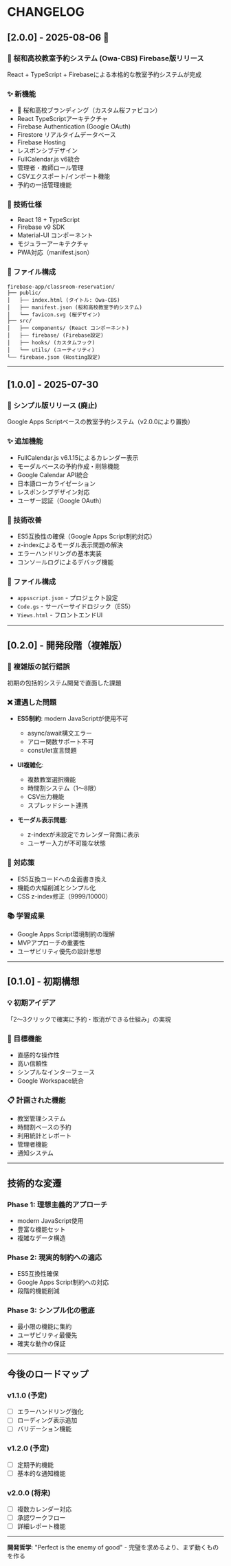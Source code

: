 # CHANGELOG

## [2.0.0] - 2025-08-06 🌸

### 🎯 桜和高校教室予約システム (Owa-CBS) Firebase版リリース
React + TypeScript + Firebaseによる本格的な教室予約システムが完成

### ✨ 新機能
- 🌸 桜和高校ブランディング（カスタム桜ファビコン）
- React TypeScriptアーキテクチャ
- Firebase Authentication (Google OAuth)
- Firestore リアルタイムデータベース
- Firebase Hosting
- レスポンシブデザイン
- FullCalendar.js v6統合
- 管理者・教師ロール管理
- CSVエクスポート/インポート機能
- 予約の一括管理機能

### 🔧 技術仕様
- React 18 + TypeScript
- Firebase v9 SDK
- Material-UI コンポーネント
- モジュラーアーキテクチャ
- PWA対応（manifest.json）

### 📁 ファイル構成
```
firebase-app/classroom-reservation/
├── public/
│   ├── index.html (タイトル: Owa-CBS)
│   ├── manifest.json (桜和高校教室予約システム)
│   └── favicon.svg (桜デザイン)
├── src/
│   ├── components/ (React コンポーネント)
│   ├── firebase/ (Firebase設定)
│   ├── hooks/ (カスタムフック)
│   └── utils/ (ユーティリティ)
└── firebase.json (Hosting設定)
```

---

## [1.0.0] - 2025-07-30

### 🎯 シンプル版リリース (廃止)
Google Apps Scriptベースの教室予約システム（v2.0.0により置換）

### ✨ 追加機能
- FullCalendar.js v6.1.15によるカレンダー表示
- モーダルベースの予約作成・削除機能
- Google Calendar API統合
- 日本語ローカライゼーション
- レスポンシブデザイン対応
- ユーザー認証（Google OAuth）

### 🔧 技術改善
- ES5互換性の確保（Google Apps Script制約対応）
- z-indexによるモーダル表示問題の解決
- エラーハンドリングの基本実装
- コンソールログによるデバッグ機能

### 📁 ファイル構成
- `appsscript.json` - プロジェクト設定
- `Code.gs` - サーバーサイドロジック（ES5）
- `Views.html` - フロントエンドUI

---

## [0.2.0] - 開発段階（複雑版）

### 🚧 複雑版の試行錯誤
初期の包括的システム開発で直面した課題

### ❌ 遭遇した問題
- **ES5制約**: modern JavaScriptが使用不可
  - async/await構文エラー
  - アロー関数サポート不可
  - const/let宣言問題

- **UI複雑化**: 
  - 複数教室選択機能
  - 時間割システム（1〜8限）
  - CSV出力機能
  - スプレッドシート連携

- **モーダル表示問題**:
  - z-indexが未設定でカレンダー背面に表示
  - ユーザー入力が不可能な状態

### 🔄 対応策
- ES5互換コードへの全面書き換え
- 機能の大幅削減とシンプル化
- CSS z-index修正（9999/10000）

### 📚 学習成果
- Google Apps Script環境制約の理解
- MVPアプローチの重要性
- ユーザビリティ優先の設計思想

---

## [0.1.0] - 初期構想

### 💡 初期アイデア
「2〜3クリックで確実に予約・取消ができる仕組み」の実現

### 🎯 目標機能
- 直感的な操作性
- 高い信頼性
- シンプルなインターフェース
- Google Workspace統合

### 📋 計画された機能
- 教室管理システム
- 時間割ベースの予約
- 利用統計とレポート
- 管理者機能
- 通知システム

---

## 技術的な変遷

### Phase 1: 理想主義的アプローチ
- modern JavaScript使用
- 豊富な機能セット
- 複雑なデータ構造

### Phase 2: 現実的制約への適応
- ES5互換性確保
- Google Apps Script制約への対応
- 段階的機能削減

### Phase 3: シンプル化の徹底
- 最小限の機能に集約
- ユーザビリティ最優先
- 確実な動作の保証

---

## 今後のロードマップ

### v1.1.0 (予定)
- [ ] エラーハンドリング強化
- [ ] ローディング表示追加
- [ ] バリデーション機能

### v1.2.0 (予定)
- [ ] 定期予約機能
- [ ] 基本的な通知機能

### v2.0.0 (将来)
- [ ] 複数カレンダー対応
- [ ] 承認ワークフロー
- [ ] 詳細レポート機能

---

**開発哲学**: "Perfect is the enemy of good" - 完璧を求めるより、まず動くものを作る
